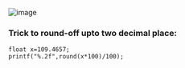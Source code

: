 ![image](https://user-images.githubusercontent.com/59028294/127983893-27b53421-3331-4eea-992a-674333ddaa29.png)

### Trick to round-off upto two decimal place:

```
float x=109.4657;
printf("%.2f",round(x*100)/100);

```
